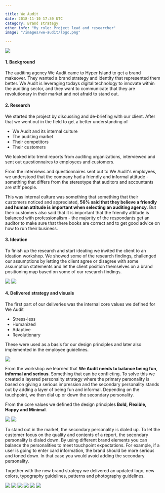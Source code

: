 ```yaml
---

title: We Audit
date: 2018-11-10 17:30 UTC
category: Brand strategy
other_info: "My role: Project lead and researcher"
image: "/images/we-audit/logo.png"

---
```


<img src="/images/we-audit/logo.png">

#### 1. Background
The auditing agency We Audit came to Hyper Island to get a brand makeover. They wanted a brand strategy and identity that represented them better. We Audit is leveraging todays digital technology to innovate within the auditing sector, and they want to communicate that they are revolutionary in their market and not afraid to stand out.

#### 2. Research
We started the project by discussing and de-briefing with our client. After that we went out in the field to get a better understanding of

* We Audit and its internal culture
* The auditing market
* Their competitors
* Their customers

We looked into trend reports from auditing organizations, interviewed and sent out questionnaires to employees and customers.

From the interviews and questionnaires sent out to We Audit's employees, we understood that the company had a friendly and informal attitude - something that differs from the stereotype that auditors and accountants are stiff people.

This was internal culture was something that something that their customers noticed and appreciated, **56% said that they believe a friendly and human attitude is important when selecting an auditing agency**. But their customers also said that it is important that the friendly attitude is balanced with professionalism - the majority of the respondants get an auditor to make sure that there books are correct and to get good advice on how to run their business.

#### 3. Ideation
To finish up the research and start ideating we invited the client to an ideation workshop. We showed some of the research findings, challenged our assumptions by letting the client agree or disagree with some assumption statements and let the client position themselves on a brand positioning map based on some of our research findings.

<img src="/images/we-audit/workshop-plan.jpg">
<img src="/images/we-audit/workshop.jpg">

#### 4. Delivered strategy and visuals
The first part of our deliveries was the internal core values we defined for We Audit

* Stress-less
* Humanized
* Adaptive
* Revolutionary

These were used as a basis for our design principles and later also implemented in the employee guidelines.

<img src="/images/we-audit/core-values.png">

From the workshop we learned that **We Audit needs to balance being fun, informal and serious**. Something that can be conflicting. To solve this we created a layered personality strategy where the primary personality is based on giving a serious impression and the secondary personality stands out by adding a layer of being fun and informal. Depending on the touchpoint, we then dial up or down the secondary personality.

From the core values we defined the design principles **Bold, Flexible, Happy and Minimal**.

<img src="/images/we-audit/layered-personalities.png" class="mb-2">

<img src="/images/we-audit/touchpoints.png">

To stand out in the market, the secondary personality is dialed up. To let the customer focus on the quality and contents of a report, the secondary personality is dialed down. By using different brand elements you can balance the personalities to meet touchpoint expectations. For example, if a user is going to enter card information, the brand should be more serious and toned down. In that case you would avoid adding the secondary personality.

Together with the new brand strategy we delivered an updated logo, new colors, typography guidelines, patterns and photography guidelines. 

<img src="/images/we-audit/logo.png">

<img src="/images/we-audit/youngserif.png">

<img src="/images/we-audit/avenir.gif">

<img src="/images/we-audit/photography.png">

<img src="/images/we-audit/cards.png">

<img src="/images/we-audit/website.jpg">